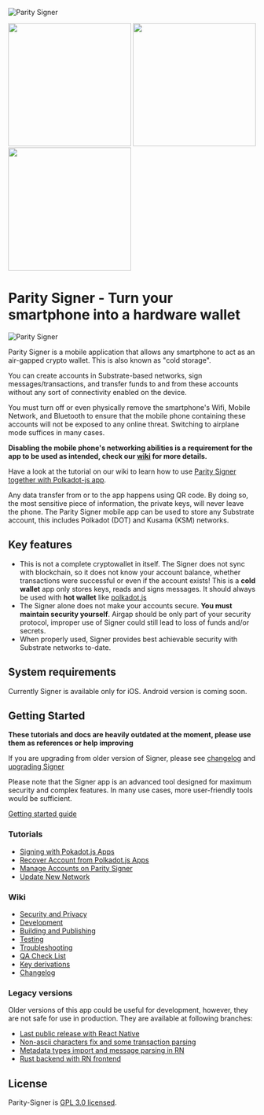 ![Parity Signer](https://wiki.parity.io/images/logo-parity-signer.jpg)

[<img src="./res/github-badge.png" width="250"/>](https://github.com/paritytech/parity-signer/releases/)
[<img src="./res/google-play-badge.png" width="250"/>](https://play.google.com/store/apps/details?id=io.parity.signer)
[<img src="./res/app-store-badge.png" width="250"/>](https://itunes.apple.com/us/app/parity-signer/id1218174838)

# Parity Signer - Turn your smartphone into a hardware wallet

![Parity Signer](./docs/tutorials/images/logo-parity-signer.jpg)

Parity Signer is a mobile application that allows any smartphone to act as an air-gapped crypto wallet. This is also known as "cold storage".

You can create accounts in Substrate-based networks, sign messages/transactions, and transfer funds to and from these accounts without any sort of connectivity enabled on the device.

You must turn off or even physically remove the smartphone's Wifi, Mobile Network, and Bluetooth to ensure that the mobile phone containing these accounts will not be exposed to any online threat. Switching to airplane mode suffices in many cases.

**Disabling the mobile phone's networking abilities is a requirement for the app to be used as intended, check our [wiki](./docs/wiki/Security-And-Privacy.md) for more details.**

Have a look at the tutorial on our wiki to learn how to use [Parity Signer together with Polkadot-js app](./docs/tutorials/Kusama-tutorial.md).

Any data transfer from or to the app happens using QR code. By doing so, the most sensitive piece of information, the private keys, will never leave the phone. The Parity Signer mobile app can be used to store any Substrate account, this includes Polkadot (DOT) and Kusama (KSM) networks.

## Key features

- This is not a complete cryptowallet in itself. The Signer does not sync with blockchain, so it does not know your account balance, whether transactions were successful or even if the account exists! This is a **cold wallet** app only stores keys, reads and signs messages. It should always be used with **hot wallet** like [polkadot.js](https://polkadot.js.org/apps)
- The Signer alone does not make your accounts secure. **You must maintain security yourself**. Airgap should be only part of your security protocol, improper use of Signer could still lead to loss of funds and/or secrets.
- When properly used, Signer provides best achievable security with Substrate networks to-date.

## System requirements

Currently Signer is available only for iOS. Android version is coming soon.

## Getting Started

**These tutorials and docs are heavily outdated at the moment, please use them as references or help improving**

If you are upgrading from older version of Signer, please see [changelog](./docs/wiki/Changelog.md) and [upgrading Signer](./docs/wiki/Upgrading.md)

Please note that the Signer app is an advanced tool designed for maximum security and complex features. In many use cases, more user-friendly tools would be sufficient.

[Getting started guide](./docs/tutorials/Start.md)

### Tutorials

- [Signing with Pokadot.js Apps](./docs/tutorials/Kusama-tutorial.md)
- [Recover Account from Polkadot.js Apps](./docs/tutorials/Recover-Account-Polkadotjs.md)
- [Manage Accounts on Parity Signer](./docs/tutorials/Hierarchical-Deterministic-Key-Derivation.md)
- [Update New Network](./docs/tutorials/New-Network.md)

### Wiki

- [Security and Privacy](./docs/wiki/Security-And-Privacy.md)
- [Development](./docs/wiki/Development.md)
- [Building and Publishing](./docs/wiki/Building-And-Publishing.md)
- [Testing](./docs/wiki/Test.md)
- [Troubleshooting](./docs/wiki/Troubleshooting.md)
- [QA Check List](./docs/wiki/QA.md)
- [Key derivations](https://substrate.dev/docs/en/knowledgebase/integrate/subkey)
- [Changelog](./docs/wiki/Changelog.md)

### Legacy versions

Older versions of this app could be useful for development, however, they are not safe for use in production. They are available at following branches:

- [Last public release with React Native](https://github.com/paritytech/parity-signer/tree/legacy-4.5.3)
- [Non-ascii characters fix and some transaction parsing](https://github.com/paritytech/parity-signer/tree/legacy-4.6.2)
- [Metadata types import and message parsing in RN](https://github.com/paritytech/parity-signer/tree/legacy-metadataRN)
- [Rust backend with RN frontend](https://github.com/paritytech/parity-signer/tree/legacy-rust)

## License

Parity-Signer is [GPL 3.0 licensed](LICENSE).
